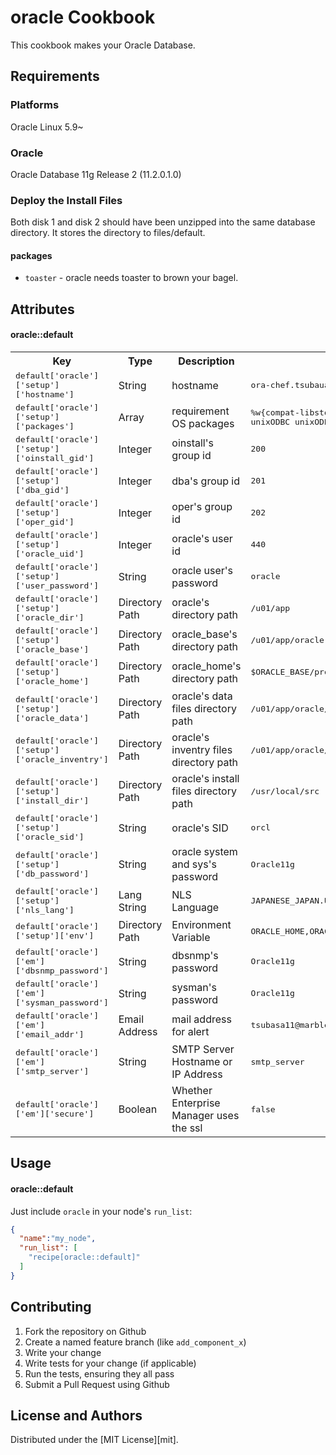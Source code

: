 oracle Cookbook
===============
This cookbook makes your Oracle Database.

Requirements
------------
### Platforms
Oracle Linux 5.9~
### Oracle
Oracle Database 11g Release 2 (11.2.0.1.0)

### Deploy the Install Files
Both disk 1 and disk 2 should have been unzipped into the same database directory.
It stores the directory to files/default.

#### packages
- `toaster` - oracle needs toaster to brown your bagel.

Attributes
----------

#### oracle::default
<table>
  <tr>
    <th>Key</th>
    <th>Type</th>
    <th>Description</th>
    <th>Default</th>
  </tr>
  <tr>
    <td><tt>default['oracle']['setup']['hostname']</tt></td>
    <td>String</td>
    <td>hostname</td>
    <td><tt>ora-chef.tsubauaaa.com</tt></td>
  </tr>
  <tr>
    <td><tt>default['oracle']['setup']['packages']</tt></td>
    <td>Array</td>
    <td>requirement OS packages</td>
    <td><tt>%w{compat-libstdc++-33 libaio-devel unixODBC unixODBC-devel}</tt></td>
  </tr>
  <tr>
    <td><tt>default['oracle']['setup']['oinstall_gid']</tt></td>
    <td>Integer</td>
    <td>oinstall's group id</td>
    <td><tt>200</tt></td>
  </tr>
  <tr>
    <td><tt>default['oracle']['setup']['dba_gid']</tt></td>
    <td>Integer</td>
    <td>dba's group id</td>
    <td><tt>201</tt></td>
  </tr>
  <tr>
    <td><tt>default['oracle']['setup']['oper_gid']</tt></td>
    <td>Integer</td>
    <td>oper's group id</td>
    <td><tt>202</tt></td>
  </tr>
  <tr>
    <td><tt>default['oracle']['setup']['oracle_uid']</tt></td>
    <td>Integer</td>
    <td>oracle's user id</td>
    <td><tt>440</tt></td>
  </tr>
  <tr>
    <td><tt>default['oracle']['setup']['user_password']</tt></td>
    <td>String</td>
    <td>oracle user's password</td>
    <td><tt>oracle</tt></td>
  </tr>
  <tr>
    <td><tt>default['oracle']['setup']['oracle_dir']</tt></td>
    <td>Directory Path</td>
    <td>oracle's directory path </td>
    <td><tt>/u01/app</tt></td>
  </tr>
  <tr>
    <td><tt>default['oracle']['setup']['oracle_base']</tt></td>
    <td>Directory Path</td>
    <td>oracle_base's directory path </td>
    <td><tt>/u01/app/oracle</tt></td>
  </tr>
  <tr>
    <td><tt>default['oracle']['setup']['oracle_home']</tt></td>
    <td>Directory Path</td>
    <td>oracle_home's directory path </td>
    <td><tt>$ORACLE_BASE/product/11.2.0/dbhome_1</tt></td>
  </tr>
  <tr>
    <td><tt>default['oracle']['setup']['oracle_data']</tt></td>
    <td>Directory Path</td>
    <td>oracle's data files directory path </td>
    <td><tt>/u01/app/oracle/data</tt></td>
  </tr>
  <tr>
    <td><tt>default['oracle']['setup']['oracle_inventry']</tt></td>
    <td>Directory Path</td>
    <td>oracle's inventry files directory path </td>
    <td><tt>/u01/app/oracle/oraInventry</tt></td>
  </tr>
  <tr>
    <td><tt>default['oracle']['setup']['install_dir']</tt></td>
    <td>Directory Path</td>
    <td>oracle's install files directory path </td>
    <td><tt>/usr/local/src</tt></td>
  </tr>
  <tr>
    <td><tt>default['oracle']['setup']['oracle_sid']</tt></td>
    <td>String</td>
    <td>oracle's SID </td>
    <td><tt>orcl</tt></td>
  </tr>
  <tr>
    <td><tt>default['oracle']['setup']['db_password']</tt></td>
    <td>String</td>
    <td>oracle system and sys's password</td>
    <td><tt>Oracle11g</tt></td>
  </tr>
  <tr>
    <td><tt>default['oracle']['setup']['nls_lang']</tt></td>
    <td>Lang String</td>
    <td>NLS Language</td>
    <td><tt>JAPANESE_JAPAN.UTF8</tt></td>
  </tr>
  <tr>
    <td><tt>default['oracle']['setup']['env']</tt></td>
    <td>Directory Path</td>
    <td>Environment Variable</td>
    <td><tt>ORACLE_HOME,ORACLE_BASE,ORACLE_UNQNAME,PATH</tt></td>
  </tr>
  <tr>
    <td><tt>default['oracle']['em']['dbsnmp_password']</tt></td>
    <td>String</td>
    <td>dbsnmp's password</td>
    <td><tt>Oracle11g</tt></td>
  </tr>
  <tr>
    <td><tt>default['oracle']['em']['sysman_password']</tt></td>
    <td>String</td>
    <td>sysman's password</td>
    <td><tt>Oracle11g</tt></td>
  </tr>
  <tr>
    <td><tt>default['oracle']['em']['email_addr']</tt></td>
    <td>Email Address</td>
    <td>mail address for alert</td>
    <td><tt>tsubasa11@marble.ocn.ne.jp</tt></td>
  </tr>
  <tr>
    <td><tt>default['oracle']['em']['smtp_server']</tt></td>
    <td>String</td>
    <td>SMTP Server Hostname or IP Address</td>
    <td><tt>smtp_server</tt></td>
  </tr>
  <tr>
    <td><tt>default['oracle']['em']['secure']</tt></td>
    <td>Boolean</td>
    <td>Whether Enterprise Manager uses the ssl</td>
    <td><tt>false</tt></td>
  </tr>
</table>

Usage
-----
#### oracle::default
Just include `oracle` in your node's `run_list`:

```json
{
  "name":"my_node",
  "run_list": [
    "recipe[oracle::default]"
  ]
}
```

Contributing
------------
1. Fork the repository on Github
2. Create a named feature branch (like `add_component_x`)
3. Write your change
4. Write tests for your change (if applicable)
5. Run the tests, ensuring they all pass
6. Submit a Pull Request using Github

License and Authors
-------------------
Distributed under the [MIT License][mit].
